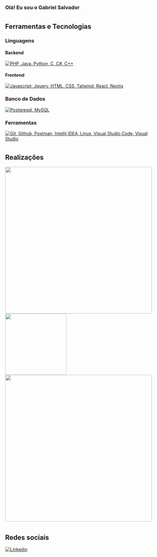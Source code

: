 ### Olá! Eu sou o Gabriel Salvador

#
## Ferramentas e Tecnologias
<p align="center">
    <h3>Linguagens</h3>
    <p align="center">
        <h4>Backend</h4>
        <a href="#">
            <img src="https://skillicons.dev/icons?i=php,java,py,c,cs,cpp" title="PHP, Java, Python, C, C#, C++"/>
        </a>
    </p>
    <p align="center">
        <h4>Frontend</h4>
        <a href="#">
            <img src="https://skillicons.dev/icons?i=js,jquery,html,css,tailwind,react,nextjs" title="Javascript, Jquery, HTML, CSS, Tailwind, React, Nextjs"/>
        </a>
    </p>
</p>
    
<p align="center">
    <h3>Banco de Dados</h3>
    <a href="#">
        <img src="https://skillicons.dev/icons?i=postgresql,mysql" title="Postgresql, MySQL"/>
    </a>
</p>

<p align="center">
    <h3>Ferramentas</h3>
    <a href="#">
        <img src="https://skillicons.dev/icons?i=git,github,postman,idea,linux,vscode,visualstudio" title="Git, Github, Postman, Intellij IDEA, Linux, Visual Studio Code, Visual Studio"/>
    </a>
</p>


#
## Realizações
<p>
    
<picture>
  <source
      width=472
    srcset="https://github-readme-stats.vercel.app/api?username=Mtztrainder&show_icons=true&theme=dark&api_domain="
    media="(prefers-color-scheme: dark)"
  />
  <source
      width=472
    srcset="https://github-readme-stats.vercel.app/api?username=Mtztrainder&show_icons=true"
    media="(prefers-color-scheme: light), (prefers-color-scheme: no-preference)"
  />
  <img width=472 height=195 src="https://github-readme-stats.vercel.app/api?username=Mtztrainder&show_icons=true" />
</picture>

<picture>
   <source
        srcset="https://github-readme-stats.vercel.app/api/top-langs?username=mtztrainder&layout=donut&card_width=320&theme=dark&size_weight=0.3&count_weight=0.3&hide=html,css,scss,less"
        media="(prefers-color-scheme: dark)"
      />
      <source
        srcset="https://github-readme-stats.vercel.app/api/top-langs?username=mtztrainder&layout=donut&card_width=320&theme=light&size_weight=0.3&count_weight=0.3&hide=html,css,scss,less"
        media="(prefers-color-scheme: light), (prefers-color-scheme: no-preference)"
      />
    <img height=197 src="https://github-readme-stats.vercel.app/api/top-langs?username=mtztrainder&layout=donut&card_width=320&size_weight=0.3&count_weight=0.3&hide=html,css,scss,less,less" />
</picture>
    
<picture>
  <source
      width=472 heigth=195
    srcset="https://github-readme-stats.vercel.app/api/wakatime?username=Mtztrainder2222&theme=dark"
    media="(prefers-color-scheme: dark)"
  />
  <source
      width=472 heigth=195
    srcset="https://github-readme-stats.vercel.app/api/wakatime?username=Mtztrainder2222&theme=light"
    media="(prefers-color-scheme: light), (prefers-color-scheme: no-preference)"
  />
  
  <img width=472 heigth=195 src="https://github-readme-stats.vercel.app/api/wakatime?username=Mtztrainder2222" />
</picture>
</p>

#
## Redes sociais
[![Linkedin](https://img.shields.io/badge/LinkedIn-0077B5?style=for-the-badge&logo=linkedin&logoColor=white)](https://www.linkedin.com/in/gbs2222/)
